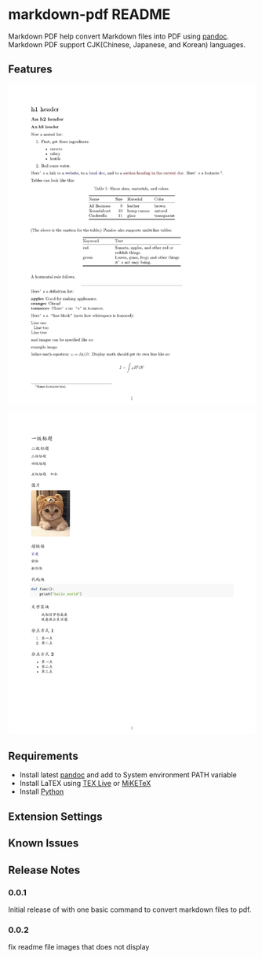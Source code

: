 # markdown-pdf README

Markdown PDF help convert Markdown files into PDF using [pandoc](https://pandoc.org/).
Markdown PDF support CJK(Chinese, Japanese, and Korean) languages.

## Features

![sample-en](assets/sample/sample-en.jpg)

![sample-zh](assets/sample/sample-zh.jpg)

## Requirements

- Install latest [pandoc](https://github.com/jgm/pandoc/releases) and add to System environment PATH variable
- Install LaTEX using [TEX Live](https://www.tug.org/texlive/) or [MiKETeX](https://miktex.org/)
- Install [Python](https://www.python.org/downloads/)

## Extension Settings

<!-- Include if your extension adds any VS Code settings through the `contributes.configuration` extension point.

For example:

This extension contributes the following settings:

* `myExtension.enable`: enable/disable this extension
* `myExtension.thing`: set to `blah` to do something -->

## Known Issues

<!-- Calling out known issues can help limit users opening duplicate issues against your extension. -->

## Release Notes

### 0.0.1

Initial release of with one basic command to convert markdown files to pdf.

### 0.0.2

fix readme file images that does not display
<!-- ### 1.0.1

Fixed issue #.

### 1.1.0

Added features X, Y, and Z. -->





